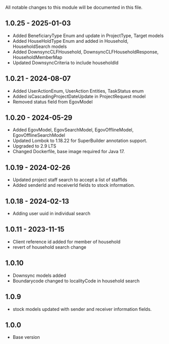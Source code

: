 All notable changes to this module will be documented in this file.

## 1.0.25 - 2025-01-03
- Added BeneficiaryType Enum and update in ProjectType, Target models
- Added HouseHoldType Enum and added in Household, HouseholdSearch models
- Added DownsyncCLFHousehold, DownsyncCLFHouseholdResponse, HouseholdMemberMap
- Updated DownsyncCriteria to include householdId

## 1.0.21 - 2024-08-07
- Added UserActionEnum, UserAction Entities, TaskStatus enum
- Added isCascadingProjectDateUpdate in ProjectRequest model
- Removed status field from EgovModel 


## 1.0.20 - 2024-05-29
- Added EgovModel, EgovSearchModel, EgovOfflineModel, EgovOfflineSearchModel
- Updated Lombok to 1.18.22 for SuperBuilder annotation support.
- Upgraded to 2.9 LTS
- Changed Dockerfile, base image required for Java 17.

## 1.0.19 - 2024-02-26
- Updated project staff search to accept a list of staffIds
- Added senderId and receiverId fields to stock information.

## 1.0.18 - 2024-02-13
- Adding user uuid in individual search

## 1.0.11 - 2023-11-15
- Client reference id added for member of household
- revert of household search change

## 1.0.10
- Downsync models added
- Boundarycode changed to localityCode in household search

## 1.0.9
- stock models updated with sender and receiver information fields.

  
## 1.0.0
- Base version
